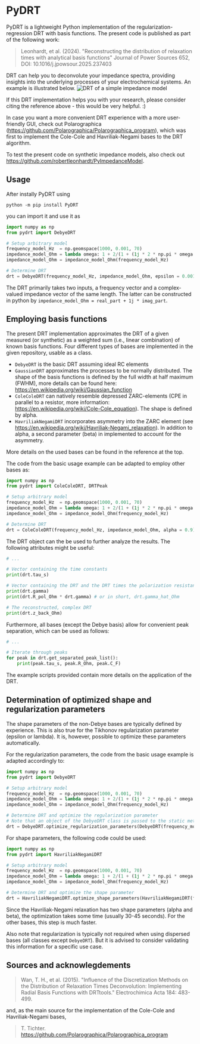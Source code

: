 # PyDRT
PyDRT is a lightweight Python implementation of the regularization-regression DRT with basis functions.
The present code is published as part of the following work:
> Leonhardt, et al. (2024). "Reconstructing the distribution of relaxation times with analytical basis functions" Journal of Power Sources 652, DOI: 10.1016/j.jpowsour.2025.237403

DRT can help you to deconvolute your impedance spectra, providing insights into the underlying processes of your electrochemical systems.
An example is illustrated below.
![DRT of a simple impedance model](https://picr.eu/images/2024/10/19/deN30.png)

If this DRT implementation helps you with your research, please consider citing the reference above - this would be very helpful. :)

In case you want a more convenient DRT experience with a more user-friendly GUI, check out Polarographica (https://github.com/Polarographica/Polarographica_program), which was first to implement the Cole-Cole and Havriliak-Negami bases to the DRT algorithm.

To test the present code on synthetic impedance models, also check out
 https://github.com/robertleonhardt/PyImpedanceModel.

## Usage
After instally PyDRT using
```
python -m pip install PyDRT
```
you can import it and use it as 
```python
import numpy as np
from pydrt import DebyeDRT

# Setup arbitrary model
frequency_model_Hz  = np.geomspace(1000, 0.001, 70)
impedance_model_Ohm = lambda omega: 1 + 2/(1 + (1j * 2 * np.pi * omega * 0.1) ** 0.99) + 4/(1 + (1j * 2 * np.pi * omega * 1) * 0.99)
impedance_model_Ohm = impedance_model_Ohm(frequency_model_Hz)

# Determine DRT
drt = DebyeDRT(frequency_model_Hz, impedance_model_Ohm, epsilon = 0.001)
```

The DRT primarily takes two inputs, a frequency vector and a complex-valued impedance vector of the same length.
The latter can be constructed in python by `impedance_model_Ohm = real_part + 1j * imag_part`.

## Employing basis functions
The present DRT implementation approximates the DRT of a given measured (or synthetic) as a weighted sum (i.e., linear combination) of known basis functions.
Four different types of bases are implemented in the given repository, usable as a class.
* `DebyeDRT` is the basic DRT assuming ideal RC elements
* `GaussianDRT` approximates the processes to be normally distributed. The shape of the basis functions is defined by the full width at half maximum (FWHM), more details can be found here: https://en.wikipedia.org/wiki/Gaussian_function
* `ColeColeDRT` can natively resemble depressed ZARC-elements (CPE in parallel to a resistor, more information: https://en.wikipedia.org/wiki/Cole-Cole_equation). The shape is defined by alpha.
* `HavriliakNegamiDRT` incorporates asymmetry into the ZARC element (see https://en.wikipedia.org/wiki/Havriliak-Negami_relaxation). In addition to alpha, a second parameter (beta) in implemented to account for the asymmetry.

More details on the used bases can be found in the reference at the top.

The code from the basic usage example can be adapted to employ other bases as:
```python
import numpy as np
from pydrt import ColeColeDRT, DRTPeak

# Setup arbitrary model
frequency_model_Hz  = np.geomspace(1000, 0.001, 70)
impedance_model_Ohm = lambda omega: 1 + 2/(1 + (1j * 2 * np.pi * omega * 0.1) ** 0.9) + 4/(1 + (1j * 2 * np.pi * omega * 1) * 0.9)
impedance_model_Ohm = impedance_model_Ohm(frequency_model_Hz)

# Determine DRT
drt = ColeColeDRT(frequency_model_Hz, impedance_model_Ohm, alpha = 0.9)
```

The DRT object can the be used to further analyze the results. The following attributes might be useful:
```python
# ...

# Vector containing the time constants
print(drt.tau_s) 

# Vector containing the DRT and the DRT times the polarization resistance
print(drt.gamma)
print(drt.R_pol_Ohm * drt.gamma) # or in short, drt.gamma_hat_Ohm 

# The reconstructed, complex DRT
print(drt.z_back_Ohm)
```

Furthermore, all bases (except the Debye basis) allow for convenient peak separation, which can be used as follows:
```python
# ...

# Iterate through peaks
for peak in drt.get_separated_peak_list():
    print(peak.tau_s, peak.R_Ohm, peak.C_F)
```

The example scripts provided contain more details on the application of the DRT.

## Determination of optimized shape and regularization parameters
The shape parameters of the non-Debye bases are typically defined by experience.
This is also true for the Tikhonov regularization parameter (epsilon or lambda).
It is, however, possible to optimize these parameters automatically.

For the regularization parameters, the code from the basic usage example is adapted accordingly to:
```python
import numpy as np
from pydrt import DebyeDRT

# Setup arbitrary model
frequency_model_Hz  = np.geomspace(1000, 0.001, 70)
impedance_model_Ohm = lambda omega: 1 + 2/(1 + (1j * 2 * np.pi * omega * 0.1) ** 0.99) + 4/(1 + (1j * 2 * np.pi * omega * 1) * 0.99)
impedance_model_Ohm = impedance_model_Ohm(frequency_model_Hz)

# Determine DRT and optimize the regularization parameter
# Note that an object of the DebyeDRT class is passed to the static method "optimize_regularization_parameter"
drt = DebyeDRT.optimize_regularization_parameters(DebyeDRT(frequency_model_Hz, impedance_model_Ohm))
```

For shape parameters, the following code could be used:
```python
import numpy as np
from pydrt import HavriliakNegamiDRT

# Setup arbitrary model
frequency_model_Hz  = np.geomspace(1000, 0.001, 70)
impedance_model_Ohm = lambda omega: 1 + 2/(1 + (1j * 2 * np.pi * omega * 0.1) ** 0.83) ** 0.6 + 4/(1 + (1j * 2 * np.pi * omega * 1) * 0.83) ** 0.6
impedance_model_Ohm = impedance_model_Ohm(frequency_model_Hz)

# Determine DRT and optimize the shape parameter
drt = HavriliakNegamiDRT.optimize_shape_parameters(HavriliakNegamiDRT(frequency_model_Hz, impedance_model_Ohm, tau_max_s = 1e1))
```

Since the Havriliak-Negami relaxation has two shape parameters (alpha and beta), the optimization takes some time (usually 30-45 seconds).
For the other bases, this step is much faster.

Also note that regularization is typically not required when using dispersed bases (all classes except `DebyeDRT`).
But it is advised to consider validating this information for a specific use case.

## Sources and acknowlegdements
> Wan, T. H., et al. (2015). "Influence of the Discretization Methods on the Distribution of Relaxation Times Deconvolution: Implementing Radial Basis Functions with DRTtools." Electrochimica Acta 184: 483-499.

and, as the main source for the implementation of the Cole-Cole and Havriliak-Negami bases, 
> T. Tichter. https://github.com/Polarographica/Polarographica_program
